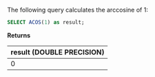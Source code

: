 The following query calculates the arccosine of 1:

``` sql
SELECT ACOS(1) as result;
```

**Returns**

| result (DOUBLE PRECISION) |
| :--- |
| 0 |